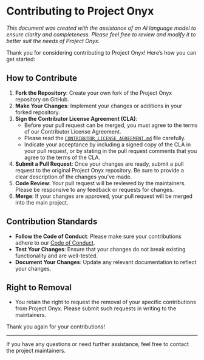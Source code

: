 # Contributing to Project Onyx

_This document was created with the assistance of an AI language model to ensure clarity and completeness. Please feel free to review and modify it to better suit the needs of Project Onyx._

Thank you for considering contributing to Project Onyx! Here’s how you can get started:

## How to Contribute

1. **Fork the Repository**: Create your own fork of the Project Onyx repository on GitHub.
2. **Make Your Changes**: Implement your changes or additions in your forked repository.
3. **Sign the Contributor License Agreement (CLA)**:
   - Before your pull request can be merged, you must agree to the terms of our Contributor License Agreement.
   - Please read the [`CONTRIBUTOR_LICENSE_AGREEMENT.md`](CONTRIBUTOR_LICENSE_AGREEMENT.md) file carefully.
   - Indicate your acceptance by including a signed copy of the CLA in your pull request, or by stating in the pull request comments that you agree to the terms of the CLA.
4. **Submit a Pull Request**: Once your changes are ready, submit a pull request to the original Project Onyx repository. Be sure to provide a clear description of the changes you’ve made.
5. **Code Review**: Your pull request will be reviewed by the maintainers. Please be responsive to any feedback or requests for changes.
6. **Merge**: If your changes are approved, your pull request will be merged into the main project.

## Contribution Standards

- **Follow the Code of Conduct**: Please make sure your contributions adhere to our [Code of Conduct](CODE_OF_CONDUCT.md).
- **Test Your Changes**: Ensure that your changes do not break existing functionality and are well-tested.
- **Document Your Changes**: Update any relevant documentation to reflect your changes.

## Right to Removal

- You retain the right to request the removal of your specific contributions from Project Onyx. Please submit such requests in writing to the maintainers.

Thank you again for your contributions!

---

If you have any questions or need further assistance, feel free to contact the project maintainers.
